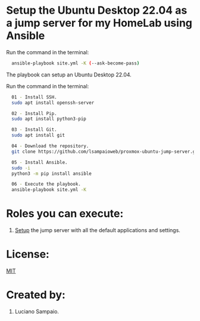 # Setup the Ubuntu Desktop 22.04 as a jump server for my HomeLab using Ansible

Run the command in the terminal:
```bash
  ansible-playbook site.yml -K (--ask-become-pass)
```

The playbook can setup an Ubuntu Desktop 22.04.

Run the command in the terminal:
```bash
  01 - Install SSH.
  sudo apt install openssh-server

  02 - Install Pip.
  sudo apt install python3-pip

  03 - Install Git.
  sudo apt install git

  04 - Download the repository.
  git clone https://github.com/lsampaioweb/proxmox-ubuntu-jump-server.git

  05 - Install Ansible.
  sudo -i
  python3 -m pip install ansible

  06 - Execute the playbook.
  ansible-playbook site.yml -K
```

# Roles you can execute:
1. [Setup](roles/setup-machine/README.md) the jump server with all the default applications and settings.

# License:

[MIT](LICENSE "MIT License")

# Created by: 

1. Luciano Sampaio.
